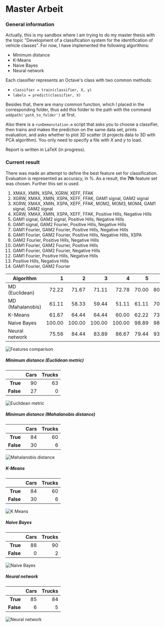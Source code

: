 # Master Arbeit

### General information

Actually, this is my sandbox where I am trying to do my master thesis with the
topic "Development of a classification system for the identification of vehicle
classes". For now, I have implemented the following algorithms:

* Minimum distance
* K-Means
* Naive Bayes
* Neural network

Each classifier represents an Octave's class with two common methods:

* `classifier = train(classifier, X, y)`
* `labels = predict(classifier, X)`

Besides that, there are many common function, which I placed in the
corresponding folder, thus add this folder to the path with the command
`addpath('path_to_folder')` at first.

Also there is a `runDemonstation.m` script that asks you to choose a
classifier, then trains and makes the prediction on the same data set, prints
evaluation, and asks whether to plot 3D scatter (it projects data to 3D
with PCA algorithm). You only need to specify a file with *X* and *y* to load.

Report is written in LaTeX (in progress).

### Current result

There was made an attempt to define the best feature set for classification.
Evaluation is represented as accuracy, in %. As a result, the **7th** feature
set was chosen. Further this set is used.

1. XMAX, XMIN, XSPA, XGRW, XEFF, FFAK
2. XGRW, XMAX, XMIN, XSPA, XEFF, FFAK, GAM1 signal, GAM2 signal
3. XGRW, XMAX, XMIN, XSPA, XEFF, FFAK, MOM2, MOM3, MOM4, GAM1 signal, GAM2 signal
4. XGRW, XMAX, XMIN, XSPA, XEFF, FFAK, Positive Hills, Negative Hills
5. GAM1 signal, GAM2 signal, Positive Hills, Negative Hills
6. GAM1 signal, GAM2 Fourier, Positive Hills, Negative Hills
7. GAM1 Fourier, GAM2 Fourier, Positive Hills, Negative Hills
8. GAM1 Fourier, GAM2 Fourier, Positive Hills, Negative Hills, XSPA
9. GAM2 Fourier, Positive Hills, Negative Hills
10. GAM1 Fourier, GAM2 Fourier, Positive Hills
11. GAM1 Fourier, GAM2 Fourier, Negative Hills
12. GAM1 Fourier, Positive Hills, Negative Hills
13. Positive Hills, Negative Hills
14. GAM1 Fourier, GAM2 Fourier

| Algorithm | 1 | 2 | 3 | 4 | 5 | 6 | 7 | 8 | 9 | 10 | 11 | 12 | 13 | 14|
| --------- | ---: | ---: | ---: | ---: | ---: | ---: | ---: | ---: | ---: | ---: | ---: | ---: | ---: | ---: |
| MD (Euclidean) | 72.22 | 71.67 | 71.11 | 72.78 | 70.00 | 80.56 | 85.00 | 84.44 | 80.56 | 86.11 | 85.56 | 83.89 | 72.22 | 86.11 |
| MD (Mahalanobis) | 61.11 | 58.33 | 59.44 | 51.11 | 61.11 | 70.00 | 80.00 | 69.44 | 75.56 | 76.67 | 84.44 | 76.67 | 64.44 | 86.11 |
| K-Means | 61.67 | 64.44 | 64.44 | 60.00 | 62.22 | 73.89 | 75.00 | 75.00 | 73.89 | 75.56 | 76.11 | 75.00 | 58.33 | 75.00 |
| Naive Bayes | 100.00 | 100.00 | 100.00 | 100.00 | 98.89 | 98.89 | 98.89 | 99.44 | 82.78 | 100.00 | 100.00 | 82.78 | 72.78 | 100.00 |
| Neural network | 75.56 | 84.44 | 83.89 | 86.67 | 79.44 | 93.33 | 93.89 | 92.22 | 93.89 | 93.33 | 93.33 | 93.89 | 75.00 | 93.33 |

![Features comparison](https://raw.githubusercontent.com/apple-p1e/master-arbeit/master/images/merkmalsvergleich.png)

##### Minimum distance (Euclidean metric)

|       | Cars | Trucks |
| ----: | ---: | -----: |
| **True**  | 90 | 63 |
| **False** | 27 | 0 |

![Euclidean metric](https://raw.githubusercontent.com/apple-p1e/master-arbeit/master/images/3dEuclid.png)

##### Minimum distance (Mahalanobis distance)

|       | Cars | Trucks |
| ----: | ---: | -----: |
| **True**  | 84 | 60 |
| **False** | 30 | 6 |

![Mahalanobis distance](https://raw.githubusercontent.com/apple-p1e/master-arbeit/master/images/3dMahalanobis.png)

##### K-Means

|       | Cars | Trucks |
| ----: | ---: | -----: |
| **True**  | 84 | 60 |
| **False** | 30 | 6 |

![K Means](https://raw.githubusercontent.com/apple-p1e/master-arbeit/master/images/3dKMeans.png)

##### Naive Bayes

|       | Cars | Trucks |
| ----: | ---: | -----: |
| **True**  | 88 | 90 |
| **False** | 0 | 2 |

![Naive Bayes](https://raw.githubusercontent.com/apple-p1e/master-arbeit/master/images/3dNaiveBayes.png)

##### Neural network

|       | Cars | Trucks |
| ----: | ---: | -----: |
| **True**  | 85 | 84 |
| **False** | 6 | 5 |

![Neural network](https://raw.githubusercontent.com/apple-p1e/master-arbeit/master/images/3dNeuralNetwork.png)